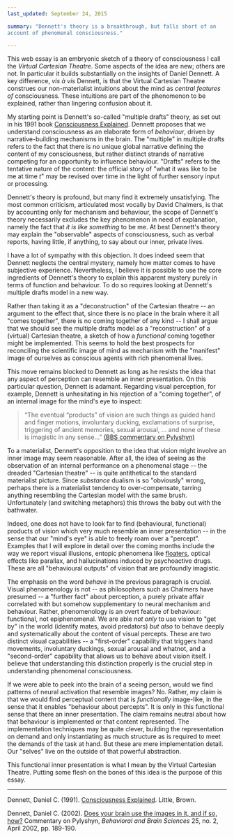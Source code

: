 ```yaml
---
last_updated: September 24, 2015

summary: "Dennett's theory is a breakthrough, but falls short of an
account of phenomenal consciousness."

---
```


This web essay is an embryonic sketch of a theory of consciousness I
call the _Virtual Cartesian Theatre_. Some aspects of the idea are new;
others are not. In particular it builds substantially on the insights of
Daniel Dennett. A key difference, _vis à vis_ Dennett, is that the
Virtual Cartesian Theatre construes our non-materialist intuitions about
the mind as _central features of_ consciousness. These intuitions are
part of the phenomenon to be explained, rather than lingering confusion
about it.

My starting point is Dennett's so-called "multiple drafts" theory, as
set out in his 1991 book [Consciousness Explained](#dennett91a). Dennett
proposes that we understand consciousness as an elaborate form of
_behaviour_, driven by narrative-building mechanisms in the brain. The
"multiple" in multiple drafts refers to the fact that there is no unique
global narrative defining the content of my consciousness, but rather
distinct strands of narrative competing for an opportunity to influence
behaviour. "Drafts" refers to the tentative nature of the content: the
official story of "what it was like to be me at time _t_" may be revised
over time in the light of further sensory input or processing.

Dennett's theory is profound, but many find it extremely unsatisfying.
The most common criticism, articulated most vocally by David Chalmers,
is that by accounting only for mechanism and behaviour, the scope of
Dennett's theory necessarily excludes the key phenomenon in need of
explanation, namely the fact that _it is like something_ to be me. At
best Dennett's theory may explain the "observable" aspects of
consciousness, such as verbal reports, having little, if anything, to
say about our inner, private lives.

I have a lot of sympathy with this objection. It does indeed seem that
Dennett neglects the central mystery, namely how matter comes to have
subjective experience. Nevertheless, I believe it is possible to use the
core ingredients of Dennett's theory to explain this apparent mystery
purely in terms of function and behaviour. To do so requires looking at
Dennett's multiple drafts model in a new way.

Rather than taking it as a "deconstruction" of the Cartesian theatre --
an argument to the effect that, since there is no place in the brain
where it all "comes together", there is no coming together of any kind
-- I shall argue that we should see the multiple drafts model as a
"reconstruction" of a (virtual) Cartesian theatre, a sketch of how a
_functional_ coming together might be implemented. This seems to hold
the best prospects for reconciling the scientific image of mind as
mechanism with the "manifest" image of ourselves as conscious agents
with rich phenomenal lives.

This move remains blocked to Dennett as long as he resists the idea that
any aspect of perception can resemble an inner presentation. On this
particular question, Dennett is adamant. Regarding visual perception,
for example, Dennett is unhesitating in his rejection of a "coming
together", of an internal image for the mind's eye to inspect:

> “The eventual “products” of vision are such things as guided hand and
> finger motions, involuntary ducking, exclamations of surprise, triggering
> of ancient memories, sexual arousal, ... and none of these is imagistic
> in any sense...” [(BBS commentary on Pylyshyn)](#dennett02)

To a materialist, Dennett's opposition to the idea that vision might
involve an inner image may seem reasonable. After all, the idea of
seeing as the observation of an internal performance on a phenomenal
stage -- the dreaded "Cartesian theatre" -- is quite antithetical to the
standard materialist picture. Since _substance_ dualism is so
"obviously" wrong, perhaps there is a materialist tendency to
over-compensate, tarring anything resembling the Cartesian model with
the same brush. Unfortunately (and switching metaphors) this throws the
baby out with the bathwater.

Indeed, one does not have to look far to find (behavioural, functional)
products of vision which very much resemble an inner presentation -- in
the sense that our "mind's eye" is able to freely roam over a "percept".
Examples that I will explore in detail over the coming months include
the way we report visual illusions, entopic phenomena like
[floaters](https://en.wikipedia.org/wiki/Floater), optical effects like
parallax, and hallucinations induced by psychoactive drugs. These are
all "behavioural outputs" of vision that are profoundly imagistic.

The emphasis on the word _behave_ in the previous paragraph is crucial.
Visual phenomenology is not -- as philosophers such as Chalmers have
presumed -- a "further fact" about perception, a purely private affair
correlated with but somehow supplementary to neural mechanism and
behaviour. Rather, phenomenology is an overt feature of behaviour:
functional, not epiphenomenal. We are able _not only_ to use vision to
"get by" in the world (identify mates, avoid predators) _but also_ to
behave deeply and systematically about the content of visual percepts.
These are two distinct visual capabilities -- a "first-order" capability
that triggers hand movements, involuntary duckings, sexual arousal and
whatnot, and a "second-order" capability that allows us to behave about
vision itself. I believe that understanding this distinction properly is
the crucial step in understanding phenomenal consciousness.

If we were able to peek into the brain of a seeing person, would we find
patterns of neural activation that resemble images? No. Rather, my claim
is that we would find perceptual content that is _functionally_
image-like, in the sense that it enables "behaviour about percepts". It
is only in this functional sense that there an inner presentation. The
claim remains neutral about how that behaviour is implemented or that
content represented. The implementation techniques may be quite clever,
building the representation on demand and only instantiating as much
structure as is required to meet the demands of the task at hand. But
these are mere implementation detail. Our "selves" live on the outside
of that powerful abstraction.

This functional inner presentation is what I mean by the Virtual
Cartesian Theatre. Putting some flesh on the bones of this idea is the
purpose of this essay.

* * *

<a name="dennett91a"></a>Dennett, Daniel C. (1991).
[Consciousness Explained](). Little, Brown.

<a name="dennett02"></a>Dennett, Daniel C. (2002).
[Does your brain use the images in it, and if so, how?]() Commentary on
Pylyshyn, _Behavioral and Brain Sciences_ 25, no. 2, April 2002, pp.
189-190.
